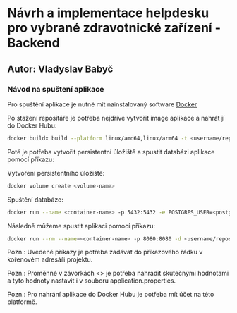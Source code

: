 # Návrh a implementace helpdesku pro vybrané zdravotnické zařízení - Backend
## Autor: Vladyslav Babyč

### Návod na spuštení aplikace

Pro spuštění aplikace je nutné mít nainstalovaný software [Docker](https://www.docker.com)

Po stažení repositáře je potřeba nejdříve vytvořit image aplikace a nahrát jí do Docker Hubu:

```bash
docker buildx build --platform linux/amd64,linux/arm64 -t <username/repository:tag-name> --push .
```

Poté je potřeba vytvořit persistentní úložiště a spustit databázi aplikace pomocí příkazu:

Vytvoření persistentního úložiště:
```bash
docker volume create <volume-name>
```
Spuštění databáze:
```bash
docker run --name <container-name> -p 5432:5432 -e POSTGRES_USER=<postgres-user> -e POSTGRES_PASSWORD=<postgres-password> -e POSTGRES_DB=<db-name> -v <volume-name>:/var/lib/postgresql/data -d postgres 
```

Následně můžeme spustit aplikaci pomocí příkazu:

```bash
docker run --rm --name=<container-name> -p 8080:8080 -d <username/repository:tag-name>
```

Pozn.: Uvedené příkazy je potřeba zadávat do příkazového řádku v kořenovém adresáři projektu.

Pozn.: Proměnné v závorkách <> je potřeba nahradit skutečnými hodnotami a tyto hodnoty nastavit i v souboru application.properties.

Pozn.: Pro nahrání aplikace do Docker Hubu je potřeba mít účet na této platformě.